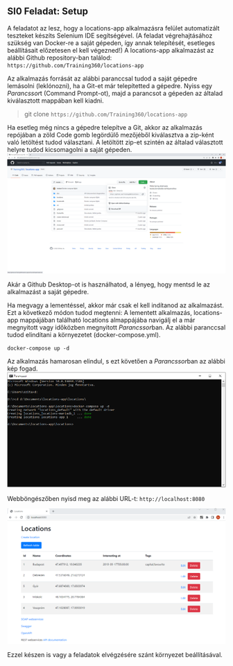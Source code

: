## SI0 Feladat: Setup

A feladatot az lesz, hogy a locations-app alkalmazásra felület automatizált teszteket készíts Selenium IDE segítségével. (A feladat végrehajtásához szükség van Docker-re a saját gépeden, így annak telepítését, esetleges beállításait előzetesen el kell végezned!) A locations-app alkalmazást az alábbi Github repository-ban találod:
`https://github.com/Training360/locations-app`

Az alkalmazás forrását az alábbi paranccsal tudod a saját gépedre lemásolni (leklónozni), ha a Git-et már telepítetted a gépedre. Nyiss egy *Parancssor*t (Command Prompt-ot), majd a parancsot a gépeden az általad kiválasztott mappában kell kiadni. 
> git clone `https://github.com/Training360/locations-app`

Ha esetleg még nincs a gépedre telepítve a Git, akkor az alkalmazás repójában a zöld Code gomb legördülő mezőjéből kiválasztva a zip-ként való letöltést tudod választani. A letöltött zip-et szintén az általad választott helyre tudod kicsomagolni a saját gépeden.
![assets/code-zip.png](assets/code-zip.png)

Akár a Github Desktop-ot is használhatod, a lényeg, hogy mentsd le az alkalmazást a saját gépedre.

Ha megvagy a lementéssel, akkor már csak el kell indítanod az alkalmazást. Ezt a következő módon tudod megtenni:
A lementett alkalmazás, locations-app mappájában található locations almappájába navigálj el a már megnyitott vagy időközben megnyitott *Parancssor*ban. Az alábbi paranccsal tudod elindítani a környezetet (docker-compose.yml).
```
docker-compose up -d
```

Az alkalmazás hamarosan elindul, s ezt követően a *Parancssor*ban az alábbi kép fogad.
![assets/start-pic.png](assets/start-pic.PNG)

Webböngészőben nyisd meg az alábbi URL-t:
`http://localhost:8080`

![assets/locations-start-pic.png](assets/locations-start.PNG)


Ezzel készen is vagy a feladatok elvégzésére szánt környezet beállításával.
